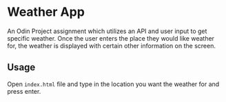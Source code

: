 # Weather App

An Odin Project assignment which utilizes an API and user input to get specific weather. Once the user enters the place they would like weather for, the weather is displayed with certain other information on the screen.

## Usage

Open `index.html` file and type in the location you want the weather for and press enter.
